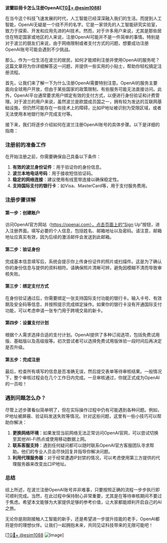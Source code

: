**波蘭註冊卡怎么注册OpenAI[[TG💪+ @esim1088](https://t.me/s/esim1088)]**

在当今这个科技飞速发展的时代，人工智能已经深深融入我们的生活。而提到人工智能，OpenAI无疑是一个绕不开的名字。它是一家领先的人工智能研究实验室，致力于探索、开发和应用先进的AI技术。然而，对于许多用户来说，尤其是那些居住在特定国家或地区的人来说，注册OpenAI可能并不是一件简单的事情。特别是对于波兰的朋友们来说，由于网络限制或者支付方式的问题，想要成功注册OpenAI账号可能会遇到不少挑战。

那么，作为一位生活在波兰的居民，如何才能顺利注册并使用OpenAI的服务呢？这篇文章将为你详细解答这一问题，并提供一些实用的小贴士，帮助你轻松搞定注册流程。

首先，让我们来了解一下为什么注册OpenAI需要特别注意。OpenAI的服务主要面向全球用户开放，但由于某些国家的政策限制，有些服务可能无法直接访问。此外，OpenAI平台通常要求用户绑定有效的支付方式，以便进行身份验证和计费管理。对于波兰的用户来说，虽然波兰是欧盟成员国之一，拥有较为发达的互联网基础设施，但仍然可能存在一些技术上的障碍，比如IP地址被识别为受限区域，或者无法使用本地银行账户完成支付等。

接下来，我们将逐步介绍如何在波兰注册OpenAI账号的具体步骤。以下是详细的指南：

### 注册前的准备工作

在开始注册之前，你需要确保自己具备以下条件：
1. **有效的波兰身份证件**：用于验证你的身份信息。
2. **波兰本地电话号码**：用于接收短信验证码。
3. **稳定的网络连接**：建议使用有线宽带连接以确保稳定性。
4. **支持国际支付的银行卡**：如Visa、MasterCard等，用于支付服务费用。

### 注册步骤详解

#### 第一步：创建账户
访问OpenAI官方网站（https://openai.com），点击页面上的“Sign Up”按钮，进入注册界面。填写必要的个人信息，包括姓名、邮箱地址以及密码。请注意，邮箱地址应真实有效，因为后续的激活邮件会发送到此邮箱。

#### 第二步：验证身份
完成基本信息填写后，系统会提示你上传身份证件的照片或扫描件。这是为了确认你的身份信息与提供的资料相符。请确保照片清晰可辨，避免因模糊不清而导致审核失败。

#### 第三步：绑定支付方式
在身份验证通过后，你需要绑定一张支持国际支付功能的银行卡。输入卡号、有效期及安全码等信息，并按照提示完成绑定操作。如果你的银行卡没有开通国际支付功能，可以考虑申请一张专门用于跨境交易的新卡。

#### 第四步：设置支付计划
根据个人需求选择合适的支付计划。OpenAI提供了多种订阅选项，包括免费试用版、基础版以及高级版等。初次尝试者可以选择免费试用版体验一段时间后再决定是否升级。

#### 第五步：完成注册
最后，检查所有填写的信息是否准确无误，然后提交表单等待审核结果。一般情况下，整个审核过程会在几个工作日内完成。一旦审核通过，你就正式成为OpenAI的一员啦！

### 遇到问题怎么办？

尽管上述步骤看似简单明了，但在实际操作过程中仍有可能遇到各种问题。例如，IP地址被屏蔽、验证码发送失败等情况。针对这些问题，这里有一些小技巧可以帮助你解决：

1. **更换网络环境**：如果发现当前网络无法正常访问OpenAI官网，可以尝试切换至其他Wi-Fi热点或使用移动数据上网。
2. **联系客服支持**：遇到任何疑问都可以随时联系OpenAI官方客服团队寻求帮助。他们的专业人员会尽快回复并指导你解决问题。
3. **利用代理服务器**：对于经常遭遇IP封禁的情况，可以考虑使用第三方提供的代理服务器来改变出口IP地址。

### 总结

综上所述，在波兰注册OpenAI账号并非难事，只要按照正确的流程一步步执行即可顺利完成。当然，在此过程中保持耐心非常重要，尤其是在等待审核期间不要过于焦虑。希望本文能够为大家提供足够的参考价值，让大家都能顺利开启自己的AI之旅。

无论你是刚刚接触人工智能的新手，还是希望进一步提升技能的老手，OpenAI都将是你的理想伙伴。让我们一起拥抱未来，共同见证科技带来的无限可能吧！

[[TG💪+ @esim1088](https://t.me/s/esim1088) ![Image](https://i.postimg.cc/4NQfJmqS/Snipaste-2025-05-13-00-14-12.png)]